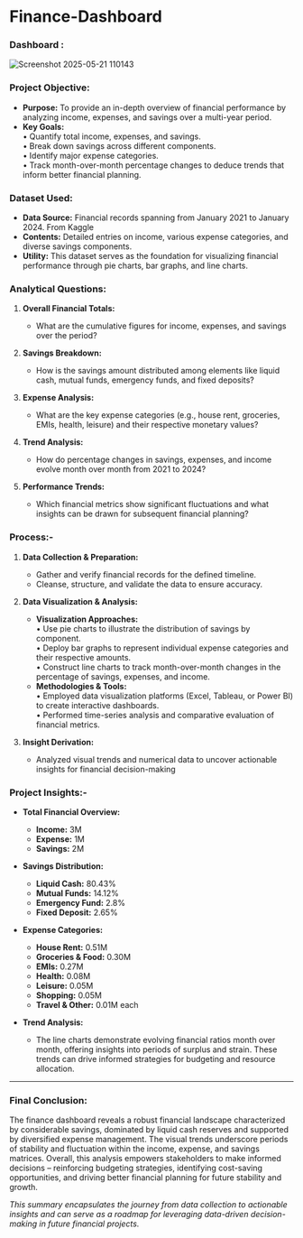 # Finance-Dashboard

### Dashboard :

![Screenshot 2025-05-21 110143](https://github.com/user-attachments/assets/65281165-ede6-4b50-934c-fde6f65fab22)


### Project Objective:

- **Purpose:** To provide an in-depth overview of financial performance by analyzing income, expenses, and savings over a multi-year period.
- **Key Goals:**  
  • Quantify total income, expenses, and savings.  
  • Break down savings across different components.  
  • Identify major expense categories.  
  • Track month-over-month percentage changes to deduce trends that inform better financial planning.

### Dataset Used:

- **Data Source:** Financial records spanning from January 2021 to January 2024. From Kaggle 
- **Contents:** Detailed entries on income, various expense categories, and diverse savings components.  
- **Utility:** This dataset serves as the foundation for visualizing financial performance through pie charts, bar graphs, and line charts.

### Analytical Questions:

1. **Overall Financial Totals:**  
   - What are the cumulative figures for income, expenses, and savings over the period?

2. **Savings Breakdown:**  
   - How is the savings amount distributed among elements like liquid cash, mutual funds, emergency funds, and fixed deposits?

3. **Expense Analysis:**  
   - What are the key expense categories (e.g., house rent, groceries, EMIs, health, leisure) and their respective monetary values?

4. **Trend Analysis:**  
   - How do percentage changes in savings, expenses, and income evolve month over month from 2021 to 2024?

5. **Performance Trends:**  
   - Which financial metrics show significant fluctuations and what insights can be drawn for subsequent financial planning?

### Process:-

1. **Data Collection & Preparation:**
   - Gather and verify financial records for the defined timeline.
   - Cleanse, structure, and validate the data to ensure accuracy.

2. **Data Visualization & Analysis:**
   - **Visualization Approaches:**  
     • Use pie charts to illustrate the distribution of savings by component.  
     • Deploy bar graphs to represent individual expense categories and their respective amounts.  
     • Construct line charts to track month-over-month changes in the percentage of savings, expenses, and income.
   - **Methodologies & Tools:**  
     • Employed data visualization platforms (Excel, Tableau, or Power BI) to create interactive dashboards.  
     • Performed time-series analysis and comparative evaluation of financial metrics.

3. **Insight Derivation:**
   - Analyzed visual trends and numerical data to uncover actionable insights for financial decision-making


### Project Insights:-

- **Total Financial Overview:**  
  - **Income:** 3M  
  - **Expense:** 1M  
  - **Savings:** 2M

- **Savings Distribution:**  
  - **Liquid Cash:** 80.43%  
  - **Mutual Funds:** 14.12%  
  - **Emergency Fund:** 2.8%  
  - **Fixed Deposit:** 2.65%

- **Expense Categories:**  
  - **House Rent:** 0.51M  
  - **Groceries & Food:** 0.30M  
  - **EMIs:** 0.27M  
  - **Health:** 0.08M  
  - **Leisure:** 0.05M  
  - **Shopping:** 0.05M  
  - **Travel & Other:** 0.01M each

- **Trend Analysis:**  
  - The line charts demonstrate evolving financial ratios month over month, offering insights into periods of surplus and strain. These trends can drive informed strategies for budgeting and resource allocation.

---

### Final Conclusion:

The finance dashboard reveals a robust financial landscape characterized by considerable savings, dominated by liquid cash reserves and supported by diversified expense management. The visual trends underscore periods of stability and fluctuation within the income, expense, and savings matrices. Overall, this analysis empowers stakeholders to make informed decisions – reinforcing budgeting strategies, identifying cost-saving opportunities, and driving better financial planning for future stability and growth.

*This summary encapsulates the journey from data collection to actionable insights and can serve as a roadmap for leveraging data-driven decision-making in future financial projects.*








